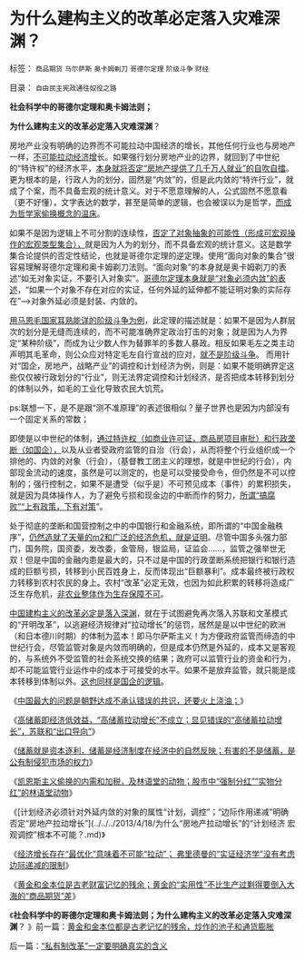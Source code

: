 # 为什么建构主义的改革必定落入灾难深渊？

标签： `商品期货` `马尔萨斯` `奥卡姆剃刀` `哥德尔定理` `阶级斗争` `财经` 

目录： `自由民主宪政通往奴役之路`

**社会科学中的哥德尔定理和奥卡姆法则；**

**为什么建构主义的改革必定落入灾难深渊**？

房地产业没有明确的边界而不可能拉动中国经济的增长，其他任何行业也与房地产一样，[不可能拉动经济增](../../../2013/3/4/炒房客需要理解纳税人的焦虑：三驾马车是不归路！.md)长。如果强行划分房地产业的边界，就回到了中世纪的“特许权”的经济水平，[本身就将否定“房地产提供了几千万人就业”的自吹自擂](../../../2013/4/16/从谢百三教授对国五条的谴责，理解中国市场经济的阻力；.md)。更为根本的是，行政人为的划分，固然是“内敛”的，但是此内敛的“特许行业”，就成了个案，而不具备宏观的统计意义。对于不愿意理解的人，公式固然不愿意看（更不好懂），文字表达的数学，甚至是简单的逻辑，也会被误以为是哲学，[而成为哲学家偷换概念的温床](../../../2013/2/13/哲学可以偷换一切概念，除了听众读者的理解.md)。

如果不是因为逻辑上不可分割的连续性，[否定了对象抽象的可能性（形成可宏观操作的宏观类型集合），](../../../2013/4/14/“什么是函数”的科学，哲学，逻辑和技术；.md)就是因为人为的划分，而不具备宏观的统计意义。这是数学集合论提供的否定性结论，也就是哥德尔定理的逆定理。使用“面向对象的集合”很容易理解哥德尔定理和奥卡姆剃刀法则。“面向对象”的本身就是奥卡姆剃刀的表述“如无对象实证，不要引入对象实”。[哥德尔定理本身就是“对象必须内敛”的表述](../../../2009/6/6/哥德尔悖论定理，唯心哲学的恶梦.md)，“如果一个对象不存在对应的实证，任何外延的延伸都不能证明对象的实际存在”——>对象外延必须是封装、内敛的。



[用马恩毛国家耳熟能详的阶级斗争为例](../../../2012/9/7/阶级斗争观念的宗教渊源，法西斯主义.md)，此定理的描述就是：如果不是因为人群层次的划分是无缝而连续的，而不可能准确界定政治打击的对象；就是因为人为界定“某种阶级”，而成为让少数人作为替罪羊的多数人暴政。相反如果毛左之类主动声明其毛革命，则公众应对特定毛左自行宣战的应对，[就不是阶级斗争](../../../2012/4/9/被残杀的亲人，被灭绝的人性.md)。
而用针对“国企，房地产，战略产业”的调控和计划经济为例，则是：如果不能明确界定这些仅仅被行政划分的“行业”，则无法界定调控和计划经济，是否把成本转移到划分的体制以外，如毛的工业化导致农民大饥荒。

ps:联想一下，是不是跟“测不准原理”的表述很相似？量子世界也是因为内部没有一个固定关系的常数；



即使是以中世纪的体制，[通过特许权（如商业许可证，商品房项目审批）和行政垄断（如国企），](../../../2012/7/6/“国家财富”掠自何方？默认归属权比人权宣言简明精确.md)以及从业者受政府监管的自治（行会），从而将整个行业组织成一个排他的、内敛的对象（行会），（基督教工团主义的理想，就是中世纪的行会），内部现金流动的速度，虽然是可以测定的，也是可以受接受命令，但仍然是不可以控制的；强行控制之，如果不是遭受（似乎是）不可预见成本（事件）的累积损失，就是因为具体操作人，为了避免亏损和现金边的中断而作的努力，[所谓“搞腐败”“上有政策，下有对策](../../../2010/8/29/腐败：上有政策，下有对策？一抓就死，一放就乱？.md)”。

处于彻底的垄断和国营控制之中的中国银行和金融系统，即所谓的“中国金融秩序”，[仍然造就了天量的m2和广泛的经济危机，就是证明](../../../2013/4/15/凯恩斯主义的基础货币与M2之间的乘数和国进民退；.md)。尽管中国多头强力部门，国务院，国资委，发改委，金管局，银监局，证监会……，监管之强举世无双！但是中国的金融内患是最大的，只不过是中国的行政垄断系统把银行和银行造成的巨额亏损，转移到小民百姓身上，反而体现出“巨额暴利”。成本最终被行政权力转移到农村农民的身上。农村“改革”必定无效，也因为如此积累的转移将造成广泛生存危机，[非农业整体作为生存保障不可](../../../2013/3/26/农业沉重的社会责任！任何“再分配”的改革都必定失败；.md)。

[中国建构主义的改革必定是落入深渊](../../../2013/4/7/“革命推翻凯恩斯主义”的建构误区.md)，就在于试图避免再次落入苏联和文革模式的“开明改革”，以逃避经济规律对“拉动增长”的惩罚，居然是是以中世纪的欧洲（和日本德川时期）的体制为蓝本！即马尔萨斯主义！为方便政府监管而缔造的中世纪行会，尽管监管对象是内敛而明确的，但是成本仍然是外延的，成本又是客观的，与系统外不受监管的社会系统交换的结果；政府可以监管行业的资金和行为，却不可能监管行业运作中的成本于可接受的水平。如果不是放弃监管，就只能是成本转移到体制以外。[这也同样是国企的逻辑](../../../2013/2/11/国企与市场势不两立！明朝政府相信市场，就不需要国企！.md)。

《[中国最大的问题是朝野达成不承认错误的共识，还要火上浇油；](../../../2013/4/15/朝野民粹倒行逆施的共识，火上浇油的灾难.md)》

《[高储蓄即经济低效益，“高储蓄拉动增长”不成立；显见错误的“高储蓄拉动增长”，苏联和“出口导向”](../../../2013/4/17/显见错误的“高储蓄拉动增长”，苏联和“出口导向”；.md)》

《[储蓄就是资本逐利，储蓄是经济制度在经济中的自然反映；有害的不是储蓄，是公有制侵犯市场的权力](../../../2013/4/17/“储蓄”就是“资本逐利”,及“储蓄是否有利增长，还是有害”的哲学命题.md)》

《[凯恩斯主义偷换的内需和加税，及林语堂的动物；股市中“强制分红”“实物分红”的林语堂动物](../../../2013/4/17/凯恩斯主义偷换的内需，强制分红的愚暴贱民.md)》

《[计划经济必须针对外延内敛的对象的属性“计划，调控”；“边际作用递减”明确否定“房地产拉动增长”](../../../2013/4/18/为什么“房地产拉动增长”的“计划经济 宏观调控”根本不可能？.md)》

《[经济增长存在“最优化”意味着不可能“拉动”； 弗里德曼的“实证经济学”没有考虑边际递减的限制](../../../2013/4/18/为什么芝加哥学派弗里德曼的“实证经济学”是伪科学？.md)》

《[黄金和金本位是古老财富记忆的残余；黄金的“实用性”不比生产过剩得要倒入大海的“商品期货”差](../../../2013/4/18/黄金和金本位都是古老记忆的残余，炒作的池子和通货膨胀.md)》

《**社会科学中的哥德尔定理和奥卡姆法则；为什么建构主义的改革必定落入灾难深渊**？ 》前一篇：[黄金和金本位都是古老记忆的残余，炒作的池子和通货膨胀](../../../2013/4/18/黄金和金本位都是古老记忆的残余，炒作的池子和通货膨胀.md)

后一篇：[“私有制改革”一定要明确真实的含义](../../../2013/4/19/“私有制改革”一定要明确真实的含义.md)